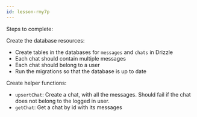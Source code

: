```yaml
---
id: lesson-rmy7p
---
```


Steps to complete:

Create the database resources:

- Create tables in the databases for `messages` and `chats` in Drizzle
- Each chat should contain multiple messages
- Each chat should belong to a user
- Run the migrations so that the database is up to date

Create helper functions:

- `upsertChat`: Create a chat, with all the messages. Should fail if the chat does not belong to the logged in user.
- `getChat`: Get a chat by id with its messages
